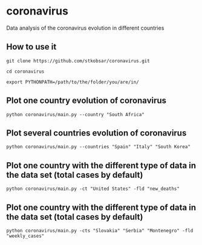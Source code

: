 # coronavirus
Data analysis of the coronavirus evolution in different countries

## How to use it

    git clone https://github.com/stkobsar/coronavirus.git

    cd coronavirus

    export PYTHONPATH=/path/to/the/folder/you/are/in/


## Plot one country evolution of coronavirus

    python coronavirus/main.py --country "South Africa"
    
## Plot several countries evolution of coronavirus

    python coronavirus/main.py --countries "Spain" "Italy" "South Korea"

## Plot one country with the different type of data in the data set (total cases by default)

    python coronavirus/main.py -ct "United States" -fld "new_deaths"

## Plot one country with the different type of data in the data set (total cases by default)

    python coronavirus/main.py -cts "Slovakia" "Serbia" "Montenegro" -fld "weekly_cases"
